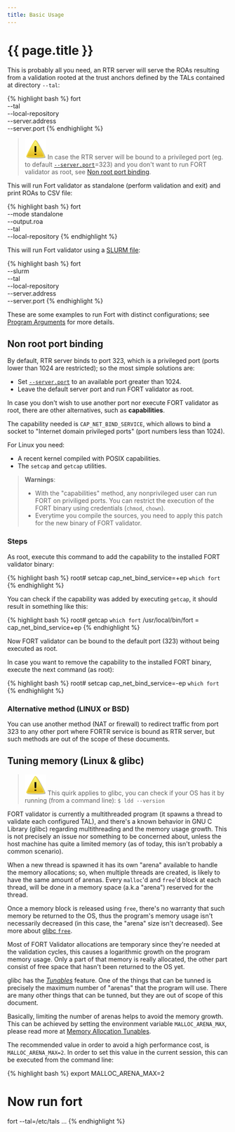 ```yaml
---
title: Basic Usage
---
```


# {{ page.title }}

This is probably all you need, an RTR server will serve the ROAs resulting from a validation rooted at the trust anchors defined by the TALs contained at directory `--tal`:

{% highlight bash %}
fort \
	--tal <path to your TAL files> \
	--local-repository <path where you want to keep your local cache> \
	--server.address <your intended RTR server address> \
	--server.port <your intended RTR server port>
{% endhighlight %}

> ![img/warn.svg](img/warn.svg) In case the RTR server will be bound to a privileged port (eg. to default [`--server.port`](usage.html#--serverport)=323) and you don't want to run FORT validator as root, see [Non root port binding](#non-root-port-binding).

This will run Fort validator as standalone (perform validation and exit) and print ROAs to CSV file:

{% highlight bash %}
fort \
	--mode standalone \
	--output.roa <path to output file in CSV format> \
	--tal <path to your TAL files> \
	--local-repository <path where you want to keep your local cache>
{% endhighlight %}

This will run Fort validator using a [SLURM file](https://tools.ietf.org/html/rfc8416):

{% highlight bash %}
fort \
	--slurm <path to a SLURM file> \
	--tal <path to your TAL files> \
	--local-repository <path where you want to keep your local cache> \
	--server.address <your intended RTR server address> \
	--server.port <your intended RTR server port>
{% endhighlight %}

These are some examples to run Fort with distinct configurations; see [Program Arguments](usage.html) for more details.

## Non root port binding

By default, RTR server binds to port 323, which is a privileged port (ports lower than 1024 are restricted); so the most simple solutions are:
- Set [`--server.port`](usage.html#--serverport) to an available port greater than 1024.
- Leave the default server port and run FORT validator as root.

In case you don't wish to use another port nor execute FORT validator as root, there are other alternatives, such as **capabilities**.

The capability needed is `CAP_NET_BIND_SERVICE`, which allows to bind a socket to "Internet domain privileged ports" (port numbers less than 1024).

For Linux you need:
- A recent kernel compiled with POSIX capabilities.
- The `setcap` and `getcap` utilities.

> **Warnings**:
> - With the "capabilities" method, any nonprivileged user can run FORT on priviliged ports. You can restrict the execution of the FORT binary using credentials (`chmod`, `chown`).
> - Everytime you compile the sources, you need to apply this patch for the new binary of FORT validator.

### Steps

As root, execute this command to add the capability to the installed FORT validator binary:

{% highlight bash %}
root# setcap cap_net_bind_service=+ep `which fort`
{% endhighlight %}

You can check if the capability was added by executing `getcap`, it should result in something like this:

{% highlight bash %}
root# getcap `which fort`
/usr/local/bin/fort = cap_net_bind_service+ep
{% endhighlight %}

Now FORT validator can be bound to the default port (323) without being executed as root.

In case you want to remove the capability to the installed FORT binary, execute the next command (as root):

{% highlight bash %}
root# setcap cap_net_bind_service=-ep `which fort`
{% endhighlight %}

### Alternative method (LINUX or BSD)

You can use another method (NAT or firewall) to redirect traffic from port 323 to any other port where FORTR service is bound as RTR server, but such methods are out of the scope of these documents.

## Tuning memory (Linux & glibc)

> ![img/warn.svg](img/warn.svg) This quirk applies to glibc, you can check if your OS has it by running (from a command line): `$ ldd --version`

FORT validator is currently a multithreaded program (it spawns a thread to validate each configured TAL), and there's a known behavior in GNU C Library (glibc) regarding multithreading and the memory usage growth. This is not precisely an issue nor something to be concerned about, unless the host machine has quite a limited memory (as of today, this isn't probably a common scenario). 

When a new thread is spawned it has its own "arena" available to handle the memory allocations; so, when multiple threads are created, is likely to have the same amount of arenas. Every `malloc`'d and `free`'d block at each thread, will be done in a memory space (a.k.a "arena") reserved for the thread.

Once a memory block is released using `free`, there's no warranty that such memory be returned to the OS, thus the program's memory usage isn't necessarily decreased (in this case, the "arena" size isn't decreased). See more about [glibc `free`](https://www.gnu.org/software/libc/manual/html_node/Freeing-after-Malloc.html).

Most of FORT Validator allocations are temporary since they're needed at the validation cycles, this causes a logarithmic growth on the program memory usage. Only a part of that memory is really allocated, the other part consist of free space that hasn't been returned to the OS yet.

glibc has the _[Tunables](https://www.gnu.org/software/libc/manual/html_node/Tunables.html)_ feature. One of the things that can be tunned is precisely the maximum number of "arenas" that the program will use. There are many other things that can be tunned, but they are out of scope of this document.

Basically, limiting the number of arenas helps to avoid the memory growth. This can be achieved by setting the environment variable `MALLOC_ARENA_MAX`, please read more at [Memory Allocation Tunables](https://www.gnu.org/software/libc/manual/html_node/Memory-Allocation-Tunables.html#index-glibc_002emalloc_002earena_005fmax).

The recommended value in order to avoid a high performance cost, is `MALLOC_ARENA_MAX=2`. In order to set this value in the current session, this can be executed from the command line:

{% highlight bash %}
export MALLOC_ARENA_MAX=2
# Now run fort
fort --tal=/etc/tals ...
{% endhighlight %}
